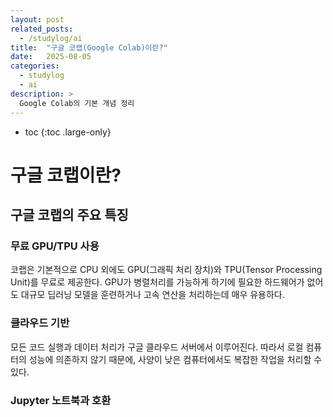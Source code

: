 ```yaml
---
layout: post
related_posts:
  - /studylog/ai
title:  "구글 코랩(Google Colab)이란?"
date:   2025-08-05
categories:
  - studylog
  - ai
description: >
  Google Colab의 기본 개념 정리
---
```

* toc
{:toc .large-only}

# 구글 코랩이란?

## 구글 코랩의 주요 특징
### 무료 GPU/TPU 사용
코랩은 기본적으로 CPU 외에도 GPU(그래픽 처리 장치)와 TPU(Tensor Processing Unit)를 무료로 제공한다.
GPU가 병렬처리를 가능하게 하기에 필요한 하드웨어가 없어도 대규모 딥러닝 모델을 훈련하거나 고속 연산을 처리하는데 매우 유용하다.
### 클라우드 기반 
모든 코드 실행과 데이터 처리가 구글 클라우드 서버에서 이루어진다. 따라서 로컬 컴퓨터의 성능에 의존하지 않기 때문에, 사양이 낮은 컴퓨터에서도 복잡한 작업을 처리할 수 있다.
### Jupyter 노트북과 호환
